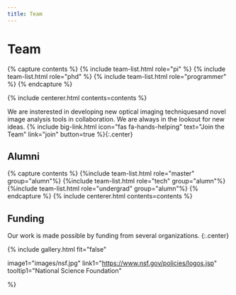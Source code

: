 ```yaml
---
title: Team
---
```


# <i class="fas fa-users"></i>Team
<!-- section break -->
{% capture contents %}
{% include team-list.html role="pi" %}
{% include team-list.html role="phd" %}
{% include team-list.html role="programmer" %}
{% endcapture %}

{% include centerer.html contents=contents %}
<!-- section break -->
<!-- section dark -->
<!-- section background images/banner.jpg -->

We are insterested in developing new optical imaging techniquesand novel image analysis tools in collaboration. We are always in the lookout for new ideas.
{%
  include big-link.html
  icon="fas fa-hands-helping"
  text="Join the Team"
  link="join"
  button=true
%}{:.center}
<!-- section break -->

## Alumni
{% capture contents %}
{%include team-list.html role="master" group="alumn"%}
{%include team-list.html role="tech" group="alumn"%}
{%include team-list.html role="undergrad" group="alumn"%}
{% endcapture %}
{% include centerer.html contents=contents %}

<!-- section break -->

## Funding
Our work is made possible by funding from several organizations.
{:.center}

{%
  include gallery.html
  fit="false"

  image1="images/nsf.jpg"
  link1="https://www.nsf.gov/policies/logos.jsp"
  tooltip1="National Science Foundation"

%}
